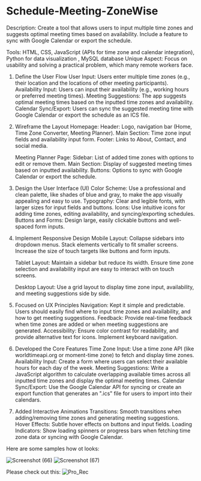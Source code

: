 # Schedule-Meeting-ZoneWise

Description: Create a tool that allows users to input multiple time zones and suggests optimal meeting times based on availability. Include a feature to sync with Google Calendar or export the schedule.

Tools: HTML, CSS, JavaScript (APIs for time zone and calendar integration), Python for data visualization , MySQL database
Unique Aspect: Focus on usability and solving a practical problem, which many remote workers face.  

1. Define the User Flow
	User Input: Users enter multiple time zones (e.g., their location and the locations of other meeting participants).
	Availability Input: Users can input their availability (e.g., working hours or preferred meeting times). 
	Meeting Suggestions: The app suggests optimal meeting times based on the inputted time zones and availability.
	Calendar Sync/Export: Users can sync the suggested meeting time with Google Calendar or export the schedule as an ICS file.

2. Wireframe the Layout
	Homepage:
		Header: Logo, navigation bar (Home, Time Zone Converter, Meeting Planner).
		Main Section: Time zone input fields and availability input form.
		Footer: Links to About, Contact, and social media.

	Meeting Planner Page:
		Sidebar: List of added time zones with options to edit or remove them.
		Main Section: Display of suggested meeting times based on inputted availability.
		Buttons: Options to sync with Google Calendar or export the schedule.

3. Design the User Interface (UI)
	Color Scheme: Use a professional and clean palette, like shades of blue and gray, to make the app visually appealing and easy to use.
	Typography: Clear and legible fonts, with larger sizes for input fields and buttons.
	Icons: Use intuitive icons for adding time zones, editing availability, and syncing/exporting schedules.
	Buttons and Forms: Design large, easily clickable buttons and well-spaced form inputs.

4. Implement Responsive Design
	Mobile Layout:
		Collapse sidebars into dropdown menus.
		Stack elements vertically to fit smaller screens.
		Increase the size of touch targets like buttons and form inputs.

	Tablet Layout:
		Maintain a sidebar but reduce its width.
		Ensure time zone selection and availability input are easy to interact with on touch screens.

	Desktop Layout:
		Use a grid layout to display time zone input, availability, and meeting suggestions side by side.

5. Focused on UX Principles
	Navigation: Kept it simple and predictable. Users should easily find where to input time zones and availability, and how to get meeting suggestions.
	Feedback: Provide real-time feedback when time zones are added or when meeting suggestions are generated.
	Accessibility: Ensure color contrast for readability, and provide alternative text for icons. Implement keyboard navigation.

6. Developed the Core Features
	Time Zone Input: Use a time zone API (like worldtimeapi.org or moment-time zone) to fetch and display time zones.
	Availability Input: Create a form where users can select their available hours for each day of the week.
	Meeting Suggestions: Write a JavaScript algorithm to calculate overlapping available times across all inputted time zones and display the optimal meeting times.
	Calendar Sync/Export: Use the Google Calendar API for syncing or create an export function that generates an ".ics" file for users to import into their calendars.

7. Added Interactive Animations
	Transitions: Smooth transitions when adding/removing time zones and generating meeting suggestions.
	Hover Effects: Subtle hover effects on buttons and input fields.
	Loading Indicators: Show loading spinners or progress bars when fetching time zone data or syncing with Google Calendar.

Here are some samples how ot looks:

![Screenshot (66)](https://github.com/user-attachments/assets/1851874e-8046-441b-8c9c-b71923fae400)
![Screenshot (67)](https://github.com/user-attachments/assets/167e20ca-6704-4e23-9db8-ec9e9bbd8d05)

Please check out this:
![Pro_Rec](https://github.com/user-attachments/assets/89ad5a33-0ffb-4aff-bd82-f9dfa173b81f)

